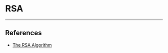 # RSA

---
## References

- [The RSA Algorithm](https://sites.math.washington.edu/~morrow/336_09/papers/Yevgeny.pdf)